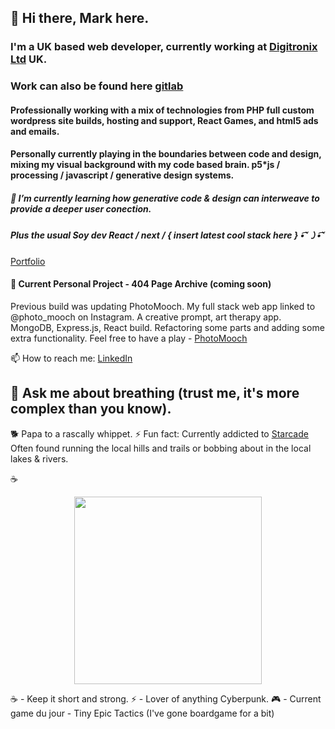 
## 👋 Hi there, Mark here.
  
### I'm a UK based web developer, currently working at [Digitronix Ltd](https://www.digitronix.co.uk) UK. 
### Work can also be found here [gitlab](https://gitlab.com/mark.i)
#### Professionally working with a mix of technologies from PHP full custom wordpress site builds, hosting and support, React Games, and html5 ads and emails.
#### Personally currently playing in the boundaries between code and design, mixing my visual background with my code based brain. p5*js / processing / javascript / generative design systems.
##### 🌱 I’m currently learning how generative code & design can interweave to provide a deeper user conection.
##### Plus the usual Soy dev React / next / { insert latest cool stack here } •͡˘㇁•͡˘

[Portfolio](https://m-ivkovic-dev-portfolio.onrender.com/)

#### 🔭 Current Personal Project - 404 Page Archive (coming soon)

Previous build was updating PhotoMooch. My full stack web app linked to @photo_mooch on Instagram. A creative prompt, art therapy app. MongoDB, Express.js, React build. Refactoring some parts and adding some extra functionality. 
Feel free to have a play - <a href="https://photomooch.onrender.com/">PhotoMooch</a>

📫 How to reach me: [LinkedIn](https://www.linkedin.com/in/mark-ivkovic-68822474/)

## 💬 Ask me about breathing (trust me, it's more complex than you know).

🐕 Papa to a rascally whippet. 
⚡ Fun fact: Currently addicted to [Starcade](https://www.youtube.com/@starcade6611)
Often found running the local hills and trails or bobbing about in the local lakes & rivers.

☕️
<p align="center">
  <img src="https://cdn.discordapp.com/attachments/1086181330389311549/1210897990223536199/mark_i_Rene_Magritte_and_Max_Ernst_style_regency_whippet_zen__b85977ad-c13a-45c4-a932-042ef86105f6_0.png?ex=65ec3ba2&is=65d9c6a2&hm=54735c89612cb26ec896934eb4d59c3b34a5cbd40443cd010b49e7b1bf04f980&" height="300px">
</p>
☕️ - Keep it short and strong.
⚡ - Lover of anything Cyberpunk.
🎮 - Current game du jour - Tiny Epic Tactics (I've gone boardgame for a bit)


<!--
**whippet-code/whippet-code** is a ✨ _special_ ✨ repository because its `README.md` (this file) appears on your GitHub profile.

Here are some ideas to get you started:

- 🔭 I’m currently working on ...
- 🌱 I’m currently learning ...
- 👯 I’m looking to collaborate on ...
- 🤔 I’m looking for help with ...
- 💬 Ask me about ...
- 📫 How to reach me: ...
- 😄 Pronouns: ...
- ⚡ Fun fact: ...
-->

